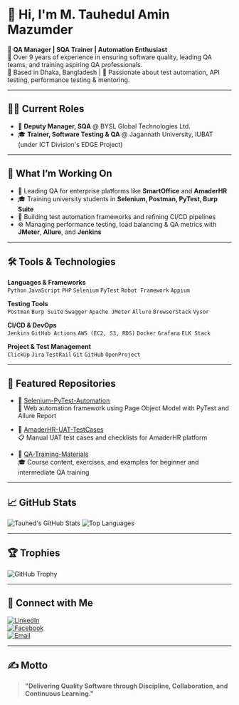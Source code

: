 # 👋 Hi, I'm M. Tauhedul Amin Mazumder

🎯 **QA Manager | SQA Trainer | Automation Enthusiast**  
🔬 Over 9 years of experience in ensuring software quality, leading QA teams, and training aspiring QA professionals.  
📍 Based in Dhaka, Bangladesh | 🧪 Passionate about test automation, API testing, performance testing & mentoring.

---

## 🧑‍💼 Current Roles
- 🔹 **Deputy Manager, SQA** @ BYSL Global Technologies Ltd.
- 🎓 **Trainer, Software Testing & QA** @ Jagannath University, IUBAT (under ICT Division's EDGE Project)

---

## 🚀 What I’m Working On
- 🏢 Leading QA for enterprise platforms like **SmartOffice** and **AmaderHR**
- 🎓 Training university students in **Selenium, Postman, PyTest, Burp Suite**
- 🧪 Building test automation frameworks and refining CI/CD pipelines
- ⚙️ Managing performance testing, load balancing & QA metrics with **JMeter**, **Allure**, and **Jenkins**

---

## 🛠️ Tools & Technologies

**Languages & Frameworks**  
`Python` `JavaScript` `PHP` `Selenium` `PyTest` `Robot Framework` `Appium`

**Testing Tools**  
`Postman` `Burp Suite` `Swagger` `Apache JMeter` `Allure` `BrowserStack` `Vysor`

**CI/CD & DevOps**  
`Jenkins` `GitHub Actions` `AWS (EC2, S3, RDS)` `Docker` `Grafana` `ELK Stack`

**Project & Test Management**  
`ClickUp` `Jira` `TestRail` `Git` `GitHub` `OpenProject`

---

## 📂 Featured Repositories

- 📌 [Selenium-PyTest-Automation](https://github.com/Tauhed/Selenium-PyTest-Automation)  
  🚗 Web automation framework using Page Object Model with PyTest and Allure Report

- 📌 [AmaderHR-UAT-TestCases](https://github.com/Tauhed/AmaderHR-UAT-TestCases)  
  📋 Manual UAT test cases and checklists for AmaderHR platform

- 📌 [QA-Training-Materials](https://github.com/Tauhed/QA-Training-Materials)  
  🎓 Course content, exercises, and examples for beginner and intermediate QA training

---

## 📈 GitHub Stats

![Tauhed's GitHub Stats](https://github-readme-stats.vercel.app/api?username=Tauhed&show_icons=true&theme=radical)
![Top Languages](https://github-readme-stats.vercel.app/api/top-langs/?username=Tauhed&layout=compact)

---

## 🏆 Trophies

![GitHub Trophy](https://github-profile-trophy.vercel.app/?username=Tauhed&theme=gruvbox&no-frame=true&no-bg=true)

---

## 🔗 Connect with Me

[![LinkedIn](https://img.shields.io/badge/LinkedIn-blue?logo=linkedin&logoColor=white)](https://linkedin.com/in/tauhedul-amin)  
[![Facebook](https://img.shields.io/badge/Facebook-1877F2?logo=facebook&logoColor=white)](https://facebook.com/engineerjoy2013)  
[![Email](https://img.shields.io/badge/Email-grey?logo=gmail&logoColor=red)](mailto:tauhedul.amin@gmail.com)

---

## ✍️ Motto

> **"Delivering Quality Software through Discipline, Collaboration, and Continuous Learning."**

